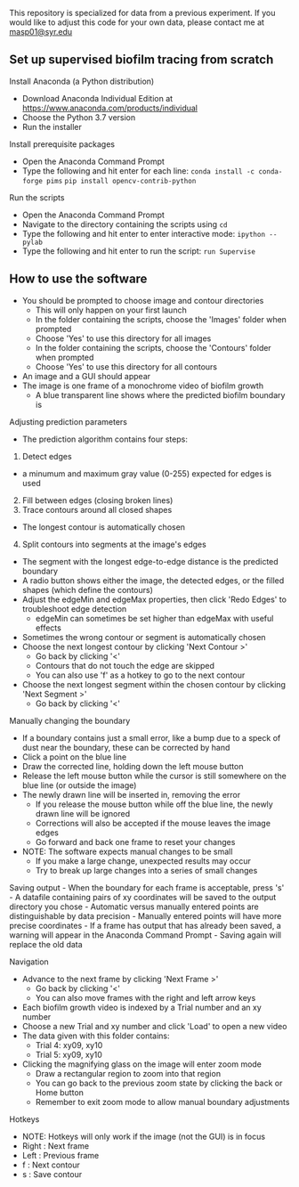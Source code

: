 This repository is specialized for data from a previous experiment.
If you would like to adjust this code for your own data, please contact me at masp01@syr.edu

Set up supervised biofilm tracing from scratch
----------------------------------------------

Install Anaconda (a Python distribution)
- Download Anaconda Individual Edition at https://www.anaconda.com/products/individual
- Choose the Python 3.7 version
- Run the installer
	
Install prerequisite packages
- Open the Anaconda Command Prompt
- Type the following and hit enter for each line:
`conda install -c conda-forge pims`
`pip install opencv-contrib-python`

Run the scripts
- Open the Anaconda Command Prompt
- Navigate to the directory containing the scripts using `cd`
- Type the following and hit enter to enter interactive mode:
`ipython --pylab`
- Type the following and hit enter to run the script:
`run Supervise`
	
How to use the software
----------------------------

- You should be prompted to choose image and contour directories
  - This will only happen on your first launch
  - In the folder containing the scripts, choose the 'Images' folder when prompted
  - Choose 'Yes' to use this directory for all images
  - In the folder containing the scripts, choose the 'Contours' folder when prompted
  - Choose 'Yes' to use this directory for all contours
- An image and a GUI should appear
- The image is one frame of a monochrome video of biofilm growth
  - A blue transparent line shows where the predicted biofilm boundary is
	
Adjusting prediction parameters
- The prediction algorithm contains four steps:
1. Detect edges
- a minumum and maximum gray value (0-255) expected for edges is used
2. Fill between edges (closing broken lines)
3. Trace contours around all closed shapes
- The longest contour is automatically chosen
4. Split contours into segments at the image's edges
- The segment with the longest edge-to-edge distance is the predicted boundary
- A radio button shows either the image, the detected edges, or the filled shapes (which define the contours)
- Adjust the edgeMin and edgeMax properties, then click 'Redo Edges' to troubleshoot edge detection
  - edgeMin can sometimes be set higher than edgeMax with useful effects
- Sometimes the wrong contour or segment is automatically chosen
- Choose the next longest contour by clicking 'Next Contour >'
  - Go back by clicking '<'
  - Contours that do not touch the edge are skipped
  - You can also use 'f' as a hotkey to go to the next contour
- Choose the next longest segment within the chosen contour by clicking 'Next Segment >'
  - Go back by clicking '<'

Manually changing the boundary
- If a boundary contains just a small error, like a bump due to a speck of dust near the boundary, these can be corrected by hand
- Click a point on the blue line
- Draw the corrected line, holding down the left mouse button
- Release the left mouse button while the cursor is still somewhere on the blue line (or outside the image)
- The newly drawn line will be inserted in, removing the error
  - If you release the mouse button while off the blue line, the newly drawn line will be ignored
  - Corrections will also be accepted if the mouse leaves the image edges
  - Go forward and back one frame to reset your changes
- NOTE: The software expects manual changes to be small
  - If you make a large change, unexpected results may occur
  - Try to break up large changes into a series of small changes
		
Saving output
	- When the boundary for each frame is acceptable, press 's'
	- A datafile containing pairs of xy coordinates will be saved to the output directory you chose
	- Automatic versus manually entered points are distinguishable by data precision
		- Manually entered points will have more precise coordinates
	- If a frame has output that has already been saved, a warning will appear in the Anaconda Command Prompt
	- Saving again will replace the old data

Navigation
- Advance to the next frame by clicking 'Next Frame >'
  - Go back by clicking '<'
  - You can also move frames with the right and left arrow keys
- Each biofilm growth video is indexed by a Trial number and an xy number
- Choose a new Trial and xy number and click 'Load' to open a new video
- The data given with this folder contains:
  - Trial 4: xy09, xy10
  - Trial 5: xy09, xy10
- Clicking the magnifying glass on the image will enter zoom mode
  - Draw a rectangular region to zoom into that region
  - You can go back to the previous zoom state by clicking the back or Home button
  - Remember to exit zoom mode to allow manual boundary adjustments
		
Hotkeys
- NOTE: Hotkeys will only work if the image (not the GUI) is in focus
- Right	: Next frame
- Left	: Previous frame
- f 	: Next contour
- s		: Save contour